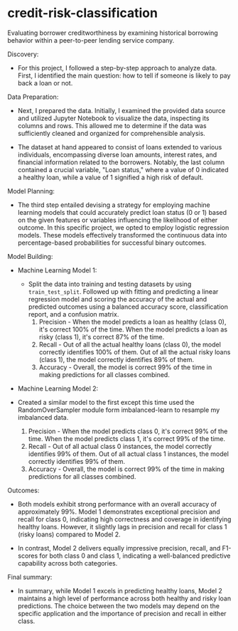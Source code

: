 # credit-risk-classification
Evaluating borrower creditworthiness by examining historical borrowing behavior within a peer-to-peer lending service company.

Discovery:
- For this project, I followed a step-by-step approach to analyze data. First, I identified the main question: how to tell if someone is likely to pay back a loan or not. 

Data Preparation:
- Next, I prepared the data. Initially, I examined the provided data source and utilized Jupyter Notebook to visualize the data, inspecting its columns and rows. This allowed me to determine if the data was sufficiently cleaned and organized for comprehensible analysis. 

- The dataset at hand appeared to consist of loans extended to various individuals, encompassing diverse loan amounts, interest rates, and financial information related to the borrowers. Notably, the last column contained a crucial variable, "Loan status," where a value of 0 indicated a healthy loan, while a value of 1 signified a high risk of default.

Model Planning:
- The third step entailed devising a strategy for employing machine learning models that could accurately predict loan status (0 or 1) based on the given features or variables influencing the likelihood of either outcome. In this specific project, we opted to employ logistic regression models. These models effectively transformed the continuous data into percentage-based probabilities for successful binary outcomes.

Model Building:
- Machine Learning Model 1:
  - Split the data into training and testing datasets by using `train_test_split`. Followed up with fitting and predicting a linear regression model and scoring the accuracy of the actual and predicted outcomes using a balanced accuracy score, classification report, and a confusion matrix.
    1. Precision -  When the model predicts a loan as healthy (class 0), it's correct 100% of the time. When the model predicts a loan as risky (class 1), it's correct 87% of the time.
    2. Recall - Out of all the actual healthy loans (class 0), the model correctly identifies 100% of them. Out of all the actual risky loans (class 1), the model correctly identifies 89% of them.
    3. Accuracy - Overall, the model is correct 99% of the time in making predictions for all classes combined.

-  Machine Learning Model 2:
  -  Created a similar model to the first except this time used the RandomOverSampler module form imbalanced-learn to resample my imbalanced data.
     1. Precision - When the model predicts class 0, it's correct 99% of the time. When the model predicts class 1, it's correct 99% of the time.
     2. Recall - Out of all actual class 0 instances, the model correctly identifies 99% of them. Out of all actual class 1 instances, the model correctly identifies 99% of them.
     3. Accuracy - Overall, the model is correct 99% of the time in making predictions for all classes combined.

Outcomes: 
- Both models exhibit strong performance with an overall accuracy of approximately 99%. Model 1 demonstrates exceptional precision and recall for class 0, indicating high correctness and coverage in identifying healthy loans. However, it slightly lags in precision and recall for class 1 (risky loans) compared to Model 2.

- In contrast, Model 2 delivers equally impressive precision, recall, and F1-scores for both class 0 and class 1, indicating a well-balanced predictive capability across both categories.

Final summary:
- In summary, while Model 1 excels in predicting healthy loans, Model 2 maintains a high level of performance across both healthy and risky loan predictions. The choice between the two models may depend on the specific application and the importance of precision and recall in either class.
